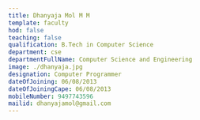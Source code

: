 ```yaml
---
title: Dhanyaja Mol M M
template: faculty
hod: false
teaching: false
qualification: B.Tech in Computer Science
department: cse
departmentFullName: Computer Science and Engineering
image: ./dhanyaja.jpg
designation: Computer Programmer
dateOfJoining: 06/08/2013
dateOfJoiningCape: 06/08/2013
mobileNumber: 9497743596
mailid: dhanyajamol@gmail.com
---
```

